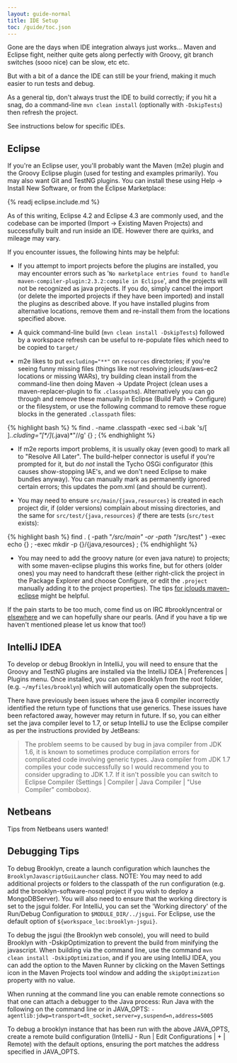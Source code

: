 ```yaml
---
layout: guide-normal
title: IDE Setup
toc: /guide/toc.json
---
```


Gone are the days when IDE integration always just works...  Maven and Eclipse fight, 
neither quite gets along perfectly with Groovy,
git branch switches (sooo nice) can be slow, etc etc.

But with a bit of a dance the IDE can still be your friend,
making it much easier to run tests and debug.

As a general tip, don't always trust the IDE to build correctly; if you hit a snag,
do a command-line ``mvn clean install`` (optionally with ``-DskipTests``)
then refresh the project. 

See instructions below for specific IDEs.


## Eclipse

If you're an Eclipse user, you'll probably want the Maven (m2e) plugin
and the Groovy Eclipse plugin (used for testing and examples primarily).
You may also want Git and TestNG plugins.
You can install these using Help -> Install New Software, or from the Eclipse Marketplace:

{% readj eclipse.include.md %}

As of this writing, Eclipse 4.2 and Eclipse 4.3 are commonly used, 
and the codebase can be imported (Import -> Existing Maven Projects) 
and successfully built and run inside an IDE.
However there are quirks, and mileage may vary.

If you encounter issues, the following hints may be helpful:

* If you attempt to import projects before the plugins are installed, you may encounter errors such as 
  '``No marketplace entries found to handle maven-compiler-plugin:2.3.2:compile in Eclipse``',
  and the projects will not be recognized as java projects. If you do, simply cancel the import 
  (or delete the imported projects if they have been imported) and install the plugins as described above.
  If you have installed plugins from alternative locations, remove them and re-install them from the locations
  specified above.

* A quick command-line build (`mvn clean install -DskipTests`) followed by a workspace refresh
  can be useful to re-populate files which need to be copied to `target/`
 
* m2e likes to put `excluding="**"` on `resources` directories; if you're seeing funny missing files
  (things like not resolving jclouds/aws-ec2 locations or missing WARs), try building clean install
  from the command-line then doing Maven -> Update Project (clean uses a maven-replacer-plugin to fix 
  `.classpath`s).
  Alternatively you can go through and remove these manually in Eclipse (Build Path -> Configure)
  or the filesystem, or use
  the following command to remove these rogue blocks in the generated `.classpath` files:

{% highlight bash %}
% find . -name .classpath -exec sed -i.bak 's/[ ]*..cluding="[\*\/]*\(\.java\)*"//g' {} \;
{% endhighlight %}

* If m2e reports import problems, it is usually okay (even good) to mark all to "Resolve All Later".
  The build-helper connector is useful if you're prompted for it, but
  do *not* install the Tycho OSGi configurator (this causes show-stopping IAE's, and we don't need Eclipse to make bundles anyway).
  You can manually mark as permanently ignored certain errors;
  this updates the pom.xml (and should be current).

* You may need to ensure ``src/main/{java,resources}`` is created in each project dir,
  if (older versions) complain about missing directories,
  and the same for ``src/test/{java,resources}`` *if* there are tests (``src/test`` exists):

{% highlight bash %}
find . \( -path "*/src/main" -or -path "*/src/test" \) -exec echo {} \; -exec mkdir -p {}/{java,resources} \;
{% endhighlight %}

* You may need to add the groovy nature (or even java nature) to projects;
  with some maven-eclipse plugins this works fine, 
  but for others (older ones) you may need to handcraft these 
  (either right-click the project in the Package Explorer and choose Configure,
  or edit the ``.project`` manually adding it to the project properties).
  The tips [for jclouds maven-eclipse](http://www.jclouds.org/documentation/devguides/using-eclipse) might be helpful. 

If the pain starts to be too much, come find us on IRC #brooklyncentral or [elsewhere]({{site.path.guide}}/meta/contact.html) and we can hopefully share our pearls.
(And if you have a tip we haven't mentioned please let us know that too!)



## IntelliJ IDEA

To develop or debug Brooklyn in IntelliJ, you will need to ensure that the Groovy and TestNG plugins are installed
via the IntelliJ IDEA | Preferences | Plugins menu. Once installed, you can open Brooklyn from the root folder, 
(e.g. ``~/myfiles/brooklyn``) which will automatically open the subprojects.

There have previously been issues where the java 6 compiler incorrectly identified the return type of functions that use
generics. These issues have been refactored away, however may return in future. If so, you can either set the java compiler
level to 1.7, or setup IntelliJ to use the Eclipse compiler as per the instructions provided by JetBeans:

> The problem seems to be caused by bug in java compiler from JDK 1.6, it is known to sometimes produce compilation 
> errors for complicated code involving generic types. Java compiler from JDK 1.7 compiles your code successfully so I would 
> recommend you to consider upgrading to JDK 1.7. If it isn't possible you can switch to Eclipse Compiler (Settings | 
> Compiler | Java Compiler | "Use Compiler" combobox).


## Netbeans

Tips from Netbeans users wanted!



## Debugging Tips

To debug Brooklyn, create a launch configuration which launches the ``BrooklynJavascriptGuiLauncher`` class. NOTE: You may
need to add additional projects or folders to the classpath of the run configuration (e.g. add the brooklyn-software-nosql
project if you wish to deploy a MongoDBServer). You will also need to ensure that the working directory is set to the jsgui
folder. For IntelliJ, you can set the 'Working directory' of the Run/Debug Configuration to ``$MODULE_DIR/../jsgui``. For
Eclipse, use the default option of ``${workspace_loc:brooklyn-jsgui}``.

To debug the jsgui (the Brooklyn web console), you will need to build Brooklyn with -DskipOptimization to prevent the build from minifying the javascript.
When building via the command line, use the command ``mvn clean install -DskipOptimization``, and if you are using IntelliJ IDEA, you can add the option
to the Maven Runner by clicking on the Maven Settings icon in the Maven Projects tool window  and adding the ``skipOptimization`` property with no value.

When running at the command line you can enable remote connections so that one can attach a debugger to the Java process:
    Run Java with the following on the command line or in JAVA_OPTS: ``-agentlib:jdwp=transport=dt_socket,server=y,suspend=n,address=5005``

To debug a brooklyn instance that has been run with the above JAVA_OPTS, create a remote build configuration (IntelliJ - 
Run | Edit Configurations | + | Remote) with the default options, ensuring the port matches the address specified in JAVA_OPTS.
